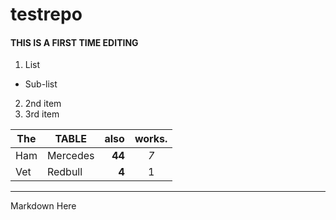 # testrepo

#### THIS IS A FIRST TIME EDITING ##

1. List
  * Sub-list
2. 2nd item
4. 3rd item

|The|TABLE|also|works.|
|---|---|---:|:---:|
|Ham|Mercedes|__44__|*7*|
|Vet|Redbull|__4__|1|

---
Markdown Here
